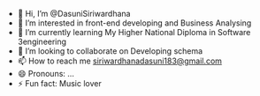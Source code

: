- 👋 Hi, I’m @DasuniSiriwardhana
- 👀 I’m interested in front-end developing and Business Analysing
- 🌱 I’m currently learning My Higher National Diploma in Software 3engineering
- 💞️ I’m looking to collaborate on Developing schema
- 📫 How to reach me siriwardhanadasuni183@gmail.com
- 😄 Pronouns: ...
- ⚡ Fun fact: Music lover

<!---
DasuniSiriwardhana/DasuniSiriwardhana is a ✨ special ✨ repository because its `README.md` (this file) appears on your GitHub profile.
You can click the Preview link to take a look at your changes.
--->
